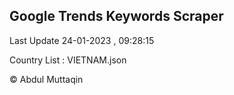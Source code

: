 

## Google Trends Keywords Scraper 
 
Last Update 24-01-2023 , 09:28:15

Country List :
VIETNAM.json



© Abdul Muttaqin 
